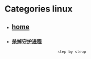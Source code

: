 # Categories linux
* ## [home](../README.md)
* ### [杀掉守护进程](kill_nohup_proc.md)
                           step by steop